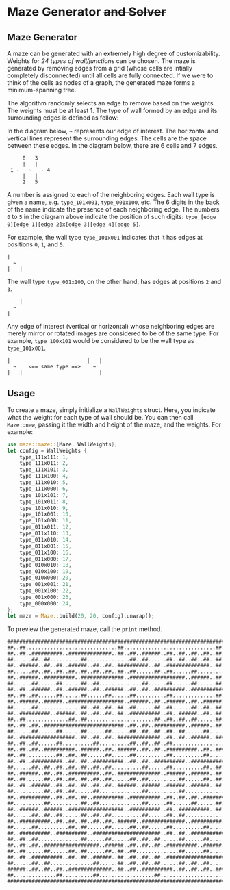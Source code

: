 # Maze Generator ~~and Solver~~

## Maze Generator

A maze can be generated with an extremely high degree of customizability. Weights for *24 types of wall/junctions* can be chosen. The maze is generated by removing edges from a grid (whose cells are intially completely disconnected) until all cells are fully connected. If we were to think of the cells as nodes of a graph, the generated maze forms a minimum-spanning tree.

The algorithm randomly selects an edge to remove based on the weights. The weights must be at least 1. The type of wall formed by an edge and its surrounding edges is defined as follow:

In the diagram below, `~` represents our edge of interest. The horizontal and vertical lines represent the surrounding edges. The cells are the space between these edges. In the diagram below, there are 6 cells and 7 edges.
```
     0   3
     |   |
 1 -   ~   - 4
     |   |
     2   5
```
A number is assigned to each of the neighboring edges. Each wall type is given a name, e.g. `type_101x001`, `type_001x100`, etc. The 6 digits in the back of the name indicate the presence of each neighboring edge. The numbers `0` to `5` in the diagram above indicate the position of such digits: `type_[edge 0][edge 1][edge 2]x[edge 3][edge 4][edge 5]`.

For example, the wall type `type_101x001` indicates that it has edges at positions `0`, `1`, and `5`.
```
|
  ~
|   |
```

The wall type `type_001x100`, on the other hand, has edges at positions `2` and `3`.
```
    |
  ~
|
```

Any edge of interest (vertical or horizontal) whose neighboring edges are merely mirror or rotated images are considered to be of the same type. For example, `type_100x101` would be considered to be the wall type as `type_101x001`.
```
|                         |   |
  ~    <== same type ==>    ~
|   |                         |
```
## Usage

To create a maze, simply initialize a `WallWeights` struct. Here, you indicate what the weight for each type of wall should be. You can then call `Maze::new`, passing it the width and height of the maze, and the weights. For example:

```rust
use maze::maze::{Maze, WallWeights};
let config = WallWeights {
    type_111x111: 1,
    type_111x011: 2,
    type_111x101: 3,
    type_111x100: 4,
    type_111x010: 5,
    type_111x000: 6,
    type_101x101: 7,
    type_101x011: 8,
    type_101x010: 9,
    type_101x001: 10,
    type_101x000: 11,
    type_011x011: 12,
    type_011x110: 13,
    type_011x010: 14,
    type_011x001: 15,
    type_011x100: 16,
    type_011x000: 17,
    type_010x010: 18,
    type_010x100: 19,
    type_010x000: 20,
    type_001x001: 21,
    type_001x100: 22,
    type_001x000: 23,
    type_000x000: 24,
};
let maze = Maze::build(20, 20, config).unwrap();
```

To preview the generated maze, call the `print` method.
```
##################################################################################
##..##..............................##..............................##..........##
##..##..##########..##############..##..##..######..##..##..##..##..##..######..##
##......##..##..........##..............##..##......##..##..##..##..##......##..##
##..######..##..##..######..##..##..##########..##..##############..##..##########
##......##..##..##..##..##..##..##..##..##......##..##......##..............##..##
##..######..##########..##############..##################..######..##..##..##..##
##......##......##......##..##..............##......##......##......##..##......##
##..##..######..##..######..##..######..##..##..##########..##################..##
##..##..##......##......##......##......##..........##..............##..##......##
##..######..######..##################..######..##..######..##..######..######..##
##......##..............##..##..##..##..##......##..##......##..##..##......##..##
##..##########..######..##..##..##..##..##########..##..######..##..##..######..##
##..##..............##..##......................##..##..##..##......##......##..##
##..##..##..##########################..##..##..##########..######..##..##..##..##
##......##......##......##......##......##..##..##..##..##......##......##..##..##
##..##################..##..##..##..##############..##..##..######..######..##..##
##..##..##......##..........##..........##..##..##..##..................##......##
##..##..##..##########..######..##..######..##..##..##########..##..##########..##
##..##..........##..##..##......##......##..........##..........##......##......##
##..##..##########..##..##..##########..##..##..##########..##################..##
##......##..##..##..##..##..##..##..........##......##..........##..##..##......##
##..######..##..##..##########..##..##############..######..######..##..######..##
##..##......##..##..##..##..##..##......##..##..........##......##..##......##..##
##..##..######..##..##..##..##..##..######..######..######..######..##..##########
##..........##..##..##......##..............##..........##..............##......##
##..##########..##..##..##..##########..##########..##..##..##..##############..##
##..........##..........##..##..............##......##......##......##..##......##
##..######..######..##################..##########..##..##########..##..##..######
##......##..##..##......##..##..##..........##......##..##..................##..##
##..##########..##..##..##..##..##..######..##############..##########..######..##
##......##..........##..##......##......##..##......##..........##..............##
##..##########..##########..######################..##..##..##############..##..##
##..##..##..............##......##......##..##..##......##......##..........##..##
##..##..##..##################..######..##..##..##..##########..######..##########
##..##......##......##..##......##..##..##..............##......##..........##..##
##..##..##########..##..##..######..##..##..##..##..######################..##..##
##......##..##..............##......##..##..##..##......##..##..##......##......##
######..##..##..##..##############..##..##..##########..##..##..##..##########..##
##..............##..........##..................##......................##......##
##################################################################################
```
